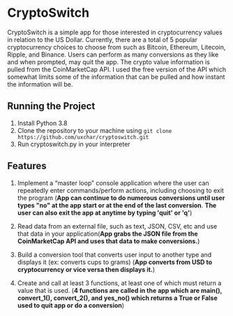 # CryptoSwitch

CryptoSwitch is a simple app for those interested in cryptocurrency values in relation to the US Dollar. Currently, there are a total of 5 popular cryptocurrency choices to choose from such as Bitcoin, Ethereum, Litecoin, Ripple, and Binance. Users can perform as many conversions as they like and when prompted, may quit the app. The crypto value information is pulled from the CoinMarketCap API. I used the free version of the API which somewhat limits some of the information that can be pulled and how instant the information will be. 



## Running the Project

1. Install Python 3.8
2. Clone the repository to your machine using `git clone https://github.com/uxchar/cryptoswitch.git`
4. Run cryptoswitch.py in your interpreter

## Features

1. Implement a “master loop” console application where the user can repeatedly enter commands/perform actions, including choosing to exit the program (**App can continue to do numerous conversions until user types "no" at the app start or at the end of the last conversion**. **The user can also exit the app at anytime by typing 'quit' or 'q'**)

2. Read data from an external file, such as text, JSON, CSV, etc and use that data in your application(**App grabs the JSON file from the CoinMarketCap API and uses that data to make conversions.**)

3. Build a conversion tool that converts user input to another type and displays it (ex: converts cups to grams) (**App converts from USD to cryptocurrency or vice versa then displays it.**)

4. Create and call at least 3 functions, at least one of which must return a value that is used. (**4 functions are called in the app which are main(), convert_1(), convert_2(), and yes_no() which returns a True or False used to quit app or do a conversion**)